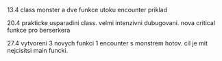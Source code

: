 13.4
class monster a dve funkce utoku encounter priklad

20.4
prakticke usparadini class. velmi intenzivni dubugovani. nova critical funkce pro berserkera

27.4
vytvoreni 3 novych funkci 1 encounter s monstrem hotov. cil je mit nejcisitsi main funcki.
